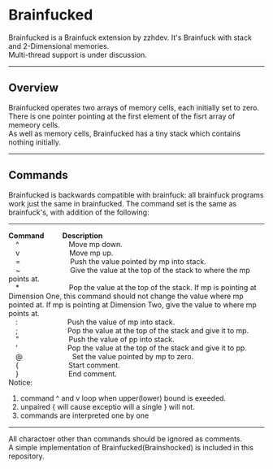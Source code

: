 # Brainfucked

Brainfucked is a Brainfuck extension by zzhdev. It's Brainfuck with stack and 2-Dimensional memories.  
Multi-thread support is under discussion.
***

## Overview

Brainfucked operates two arrays of memory cells, each initially set to zero. There is one pointer pointing at the first element of the fisrt array of memeory cells.  
As well as memory cells, Brainfucked has a tiny stack which contains nothing initially.
***

## Commands

Brainfucked is backwards compatible with brainfuck: all brainfuck programs work just the same in brainfucked. The command set is the same as brainfuck's, with addition of the following:  
***
**Command** &emsp;&emsp; **Description**  
&emsp;^&emsp;&emsp;&emsp;&emsp;&emsp;&emsp;&emsp;Move mp down.  
&emsp;v&emsp;&emsp;&emsp;&emsp;&emsp;&emsp;&emsp;Move mp up.  
&emsp;=&emsp;&emsp;&emsp;&emsp;&emsp;&emsp;&emsp;Push the value pointed by mp into stack.  
&emsp;~&emsp;&emsp;&emsp;&emsp;&emsp;&emsp;&emsp;Give the value at the top of the stack to where the mp points at.  
&emsp;*&emsp;&emsp;&emsp;&emsp;&emsp;&emsp;&emsp;Pop the value at the top of the stack. If mp is pointing at Dimension One, this command should not change the value where mp pointed at. If mp is pointing at Dimension Two, give the value to where mp points at.  
&emsp;:&emsp;&emsp;&emsp;&emsp;&emsp;&emsp;&emsp;Push the value of mp into stack.  
&emsp;;&emsp;&emsp;&emsp;&emsp;&emsp;&emsp;&emsp;Pop the value at the top of the stack and give it to mp.  
&emsp;"&emsp;&emsp;&emsp;&emsp;&emsp;&emsp;&emsp;Push the value of pp into stack.  
&emsp;'&emsp;&emsp;&emsp;&emsp;&emsp;&emsp;&emsp;Pop the value at the top of the stack and give it to pp.  
&emsp;@&emsp;&emsp;&emsp;&emsp;&emsp;&emsp;&emsp;Set the value pointed by mp to zero.  
&emsp;{&emsp;&emsp;&emsp;&emsp;&emsp;&emsp;&emsp;Start comment.  
&emsp;}&emsp;&emsp;&emsp;&emsp;&emsp;&emsp;&emsp;End comment.  
Notice:  

1. command ^ and v loop when upper(lower) bound is exeeded.
2. unpaired { will cause exceptio will a single } will not.
3. commands are interpreted one by one

***
All charactoer other than commands should be ignored as comments.  
A simple implementation of Brainfucked(Brainshocked) is included in this repository.
